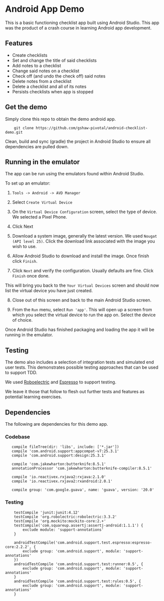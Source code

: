 # Android App Demo #

This is a basic functioning checklist app built using Android Studio. This app was the product of a crash course in learning Android app development.

## Features ##

- Create checklists
- Set and change the title of said checklists
- Add notes to a checklist
- Change said notes on a checklist
- Check off (and undo the check off) said notes
- Delete notes from a checklist
- Delete a checklist and all of its notes
- Persists checklists when app is stopped

## Get the demo ##

Simply clone this repo to obtain the demo android app.

```
    git clone https://github.com/gshaw-pivotal/android-checklist-demo.git
```

Clean, build and sync (gradle) the project in Android Studio to ensure all dependencies are pulled down.

## Running in the emulator ##

The app can be run using the emulators found within Android Studio.

To set up an emulator:

1. `Tools -> Android -> AVD Manager`

2. Select `Create Virtual Device`

3. On the `Virtual Device Configuration` screen, select the type of device. We selected a Pixel Phone.

4. Click Next

5. Download a system image, generally the latest version. We used `Nougat (API level 25)`. Click the download link associated with the image you wish to use.

6. Allow Android Studio to download and install the image. Once finish click `Finish`.

7. Click `Next` and verify the configuration. Usually defaults are fine. Click `Finish` once done.

This will bring you back to the `Your Virtual Devices` screen and should now list the virtual device you have just created.

8. Close out of this screen and back to the main Android Studio screen.

9. From the `Run` menu, select `Run 'app'`. This will open up a screen from which you select the virtual device to run the app on. Select the device of choice.

Once Android Studio has finished packaging and loading the app it will be running in the emulator.

## Testing ##

The demo also includes a selection of integration tests and simulated end user tests. This demonstrates possible testing approaches that can be used to support TDD.

We used [Roboelectric](http://robolectric.org/) and [Espresso](https://google.github.io/android-testing-support-library/docs/espresso/) to support testing.

We leave it those that follow to flesh out further tests and features as potential learning exercises.

## Dependencies ##

The following are dependencies for this demo app.

### Codebase ###

```
   compile fileTree(dir: 'libs', include: ['*.jar'])
   compile 'com.android.support:appcompat-v7:25.3.1'
   compile 'com.android.support:design:25.3.1'
   
   compile 'com.jakewharton:butterknife:8.5.1'
   annotationProcessor 'com.jakewharton:butterknife-compiler:8.5.1'
   
   compile 'io.reactivex.rxjava2:rxjava:2.1.0'
   compile 'io.reactivex.rxjava2:rxandroid:2.0.1'
   
   compile group: 'com.google.guava', name: 'guava', version: '20.0'
```

### Testing ###

```
    testCompile 'junit:junit:4.12'
    testCompile 'org.robolectric:robolectric:3.3.2'
    testCompile 'org.mockito:mockito-core:2.+'
    testCompile('com.squareup.assertj:assertj-android:1.1.1') {
        exclude module: 'support-annotations'
    }

    androidTestCompile('com.android.support.test.espresso:espresso-core:2.2.2', {
        exclude group: 'com.android.support', module: 'support-annotations'
    })
    androidTestCompile 'com.android.support.test:runner:0.5', {
        exclude group: 'com.android.support', module: 'support-annotations'
    }
    androidTestCompile 'com.android.support.test:rules:0.5', {
        exclude group: 'com.android.support', module: 'support-annotations'
    }
```